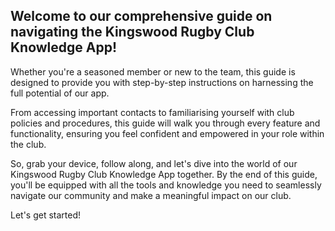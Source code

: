 ## **Welcome to our comprehensive guide on navigating the Kingswood Rugby Club Knowledge App!**

Whether you're a seasoned member or new to the team, this guide is designed to provide you with step-by-step instructions on harnessing the full potential of our app.

From accessing important contacts to familiarising yourself with club policies and procedures, this guide will walk you through every feature and functionality, ensuring you feel confident and empowered in your role within the club.

So, grab your device, follow along, and let's dive into the world of our Kingswood Rugby Club Knowledge App together. By the end of this guide, you'll be equipped with all the tools and knowledge you need to seamlessly navigate our community and make a meaningful impact on our club.

Let's get started!